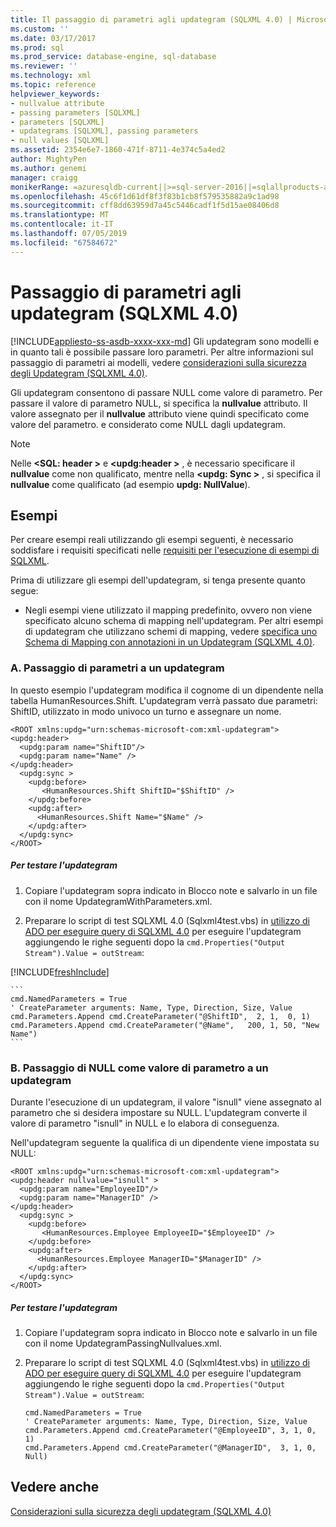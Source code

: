 ```yaml
---
title: Il passaggio di parametri agli updategram (SQLXML 4.0) | Microsoft Docs
ms.custom: ''
ms.date: 03/17/2017
ms.prod: sql
ms.prod_service: database-engine, sql-database
ms.reviewer: ''
ms.technology: xml
ms.topic: reference
helpviewer_keywords:
- nullvalue attribute
- passing parameters [SQLXML]
- parameters [SQLXML]
- updategrams [SQLXML], passing parameters
- null values [SQLXML]
ms.assetid: 2354e6e7-1860-471f-8711-4e374c5a4ed2
author: MightyPen
ms.author: genemi
manager: craigg
monikerRange: =azuresqldb-current||>=sql-server-2016||=sqlallproducts-allversions||>=sql-server-linux-2017||=azuresqldb-mi-current
ms.openlocfilehash: 45c6f1d61df8f3f83b1cb8f579535882a9c1ad98
ms.sourcegitcommit: cff8dd63959d7a45c5446cadf1f5d15ae08406d8
ms.translationtype: MT
ms.contentlocale: it-IT
ms.lasthandoff: 07/05/2019
ms.locfileid: "67584672"
---
```

# <a name="passing-parameters-to-updategrams-sqlxml-40"></a>Passaggio di parametri agli updategram (SQLXML 4.0)
[!INCLUDE[appliesto-ss-asdb-xxxx-xxx-md](../../../includes/appliesto-ss-asdb-xxxx-xxx-md.md)]
  Gli updategram sono modelli e in quanto tali è possibile passare loro parametri. Per altre informazioni sul passaggio di parametri ai modelli, vedere [considerazioni sulla sicurezza degli Updategram &#40;SQLXML 4.0&#41;](../../../relational-databases/sqlxml-annotated-xsd-schemas-xpath-queries/security/updategram-security-considerations-sqlxml-4-0.md).  
  
 Gli updategram consentono di passare NULL come valore di parametro. Per passare il valore di parametro NULL, si specifica la **nullvalue** attributo. Il valore assegnato per il **nullvalue** attributo viene quindi specificato come valore del parametro. e considerato come NULL dagli updategram.  
  
> [!NOTE]  
>  Nelle  **\<SQL: header >** e  **\<updg:header >** , è necessario specificare il **nullvalue** come non qualificato, mentre nella  **\<updg: Sync >** , si specifica il **nullvalue** come qualificato (ad esempio **updg: NullValue**).  
  
## <a name="examples"></a>Esempi  
 Per creare esempi reali utilizzando gli esempi seguenti, è necessario soddisfare i requisiti specificati nelle [requisiti per l'esecuzione di esempi di SQLXML](../../../relational-databases/sqlxml/requirements-for-running-sqlxml-examples.md).  
  
 Prima di utilizzare gli esempi dell'updategram, si tenga presente quanto segue:  
  
-   Negli esempi viene utilizzato il mapping predefinito, ovvero non viene specificato alcuno schema di mapping nell'updategram. Per altri esempi di updategram che utilizzano schemi di mapping, vedere [specifica uno Schema di Mapping con annotazioni in un Updategram &#40;SQLXML 4.0&#41;](../../../relational-databases/sqlxml-annotated-xsd-schemas-xpath-queries/updategrams/specifying-an-annotated-mapping-schema-in-an-updategram-sqlxml-4-0.md).  
  
### <a name="a-passing-parameters-to-an-updategram"></a>A. Passaggio di parametri a un updategram  
 In questo esempio l'updategram modifica il cognome di un dipendente nella tabella HumanResources.Shift. L'updategram verrà passato due parametri: ShiftID, utilizzato in modo univoco un turno e assegnare un nome.  
  
```  
<ROOT xmlns:updg="urn:schemas-microsoft-com:xml-updategram">  
<updg:header>  
  <updg:param name="ShiftID"/>  
  <updg:param name="Name" />  
</updg:header>  
  <updg:sync >  
    <updg:before>  
       <HumanResources.Shift ShiftID="$ShiftID" />  
    </updg:before>  
    <updg:after>  
      <HumanResources.Shift Name="$Name" />  
    </updg:after>  
  </updg:sync>  
</ROOT>  
```  
  
##### <a name="to-test-the-updategram"></a>Per testare l'updategram  
  
1.  Copiare l'updategram sopra indicato in Blocco note e salvarlo in un file con il nome UpdategramWithParameters.xml.  
  
2.  Preparare lo script di test SQLXML 4.0 (Sqlxml4test.vbs) in [utilizzo di ADO per eseguire query di SQLXML 4.0](../../../relational-databases/sqlxml/using-ado-to-execute-sqlxml-4-0-queries.md) per eseguire l'updategram aggiungendo le righe seguenti dopo la `cmd.Properties("Output Stream").Value = outStream`:  

[!INCLUDE[freshInclude](../../../includes/paragraph-content/fresh-note-steps-feedback.md)]

    ```  
    cmd.NamedParameters = True  
    ' CreateParameter arguments: Name, Type, Direction, Size, Value  
    cmd.Parameters.Append cmd.CreateParameter("@ShiftID",  2, 1,  0, 1)  
    cmd.Parameters.Append cmd.CreateParameter("@Name",   200, 1, 50, "New Name")  
    ```  
  
### <a name="b-passing-null-as-a-parameter-value-to-an-updategram"></a>B. Passaggio di NULL come valore di parametro a un updategram  
 Durante l'esecuzione di un updategram, il valore "isnull" viene assegnato al parametro che si desidera impostare su NULL. L'updategram converte il valore di parametro "isnull" in NULL e lo elabora di conseguenza.  
  
 Nell'updategram seguente la qualifica di un dipendente viene impostata su NULL:  
  
```  
<ROOT xmlns:updg="urn:schemas-microsoft-com:xml-updategram">  
<updg:header nullvalue="isnull" >  
  <updg:param name="EmployeeID"/>  
  <updg:param name="ManagerID" />  
</updg:header>  
  <updg:sync >  
    <updg:before>  
       <HumanResources.Employee EmployeeID="$EmployeeID" />  
    </updg:before>  
    <updg:after>  
      <HumanResources.Employee ManagerID="$ManagerID" />  
    </updg:after>  
  </updg:sync>  
</ROOT>  
```  
  
##### <a name="to-test-the-updategram"></a>Per testare l'updategram  
  
1.  Copiare l'updategram sopra indicato in Blocco note e salvarlo in un file con il nome UpdategramPassingNullvalues.xml.  
  
2.  Preparare lo script di test SQLXML 4.0 (Sqlxml4test.vbs) in [utilizzo di ADO per eseguire query di SQLXML 4.0](../../../relational-databases/sqlxml/using-ado-to-execute-sqlxml-4-0-queries.md) per eseguire l'updategram aggiungendo le righe seguenti dopo la `cmd.Properties("Output Stream").Value = outStream`:  
  
    ```  
    cmd.NamedParameters = True  
    ' CreateParameter arguments: Name, Type, Direction, Size, Value   
    cmd.Parameters.Append cmd.CreateParameter("@EmployeeID", 3, 1, 0, 1)  
    cmd.Parameters.Append cmd.CreateParameter("@ManagerID",  3, 1, 0, Null)  
    ```  
  
## <a name="see-also"></a>Vedere anche  
 [Considerazioni sulla sicurezza degli updategram &#40;SQLXML 4.0&#41;](../../../relational-databases/sqlxml-annotated-xsd-schemas-xpath-queries/security/updategram-security-considerations-sqlxml-4-0.md)  
  
  
